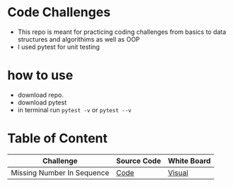 # Code Challenges
* This repo is meant for practicing coding challenges from basics to data structures and algorithims as well as OOP
* I used pytest for unit testing

# how to use
* download repo.
* download pytest
* in terminal run `pytest -v` or `pytest --v`

# Table of Content

| Challenge                  | Source Code                                 | White Board                                         |
|----------------------------|---------------------------------------------|-----------------------------------------------------|
| Missing Number In Sequence | [Code](./source/basics/problems_set_two.py) | [Visual](media/find_missing_number_in_sequence.png) |